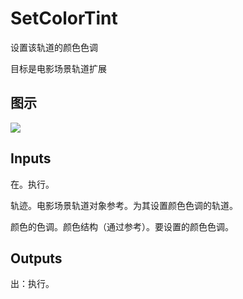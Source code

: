 # SetColorTint

设置该轨道的颜色色调

目标是电影场景轨道扩展

## 图示

![]($-20221218-20560386.png)

## Inputs

在。执行。

轨迹。电影场景轨道对象参考。为其设置颜色色调的轨道。

颜色的色调。颜色结构（通过参考）。要设置的颜色色调。  

## Outputs

出：执行。
